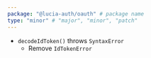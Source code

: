 ```yaml
---
package: "@lucia-auth/oauth" # package name
type: "minor" # "major", "minor", "patch"
---
```


- `decodeIdToken()` throws `SyntaxError`
    - Remove `IdTokenError`
